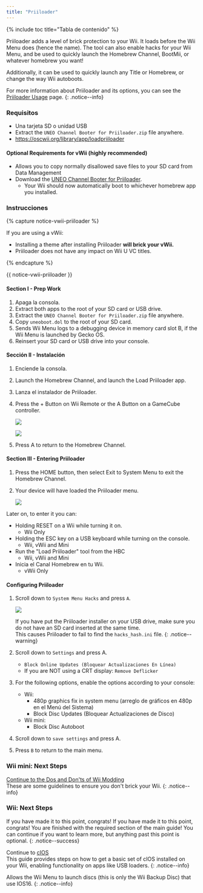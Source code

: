 ```yaml
---
title: "Priiloader"
---
```


{% include toc title="Tabla de contenido" %}

Priiloader adds a level of brick protection to your Wii. It loads before the Wii Menu does (hence the name). The tool can also enable hacks for your Wii Menu, and be used to quickly launch the Homebrew Channel, BootMii, or whatever homebrew you want!

Additionally, it can be used to quickly launch any Title or Homebrew, or change the way Wii autoboots.


For more information about Priiloader and its options, you can see the [Priiloader Usage](priiloader-usage) page.
{: .notice--info}

### Requisitos

* Una tarjeta SD o unidad USB
* Extract the `UNEO Channel Booter for Priiloader.zip` file anywhere.
* https://oscwii.org/library/app/loadpriiloader

#### Optional Requirements for vWii (highly recommended)

* Allows you to copy normally disallowed save files to your SD card from Data Management
* Download the [UNEO Channel Booter for Priiloader](https://sourceforge.net/projects/usbloadergx/files/Releases/Forwarders%20dols/UNEO%20Channel%20Booter%20for%20Priiloader.zip/download).
    * Your Wii should now automatically boot to whichever homebrew app you installed.

### Instrucciones

{% capture notice-vwii-priiloader %}

If you are using a vWii:

+ Installing a theme after installing Priiloader **will brick your vWii.**
+ Priiloader does not have any impact on Wii U VC titles.

{% endcapture %}

<div class="notice--danger">{{ notice-vwii-priiloader }}</div>

#### Section I - Prep Work

1. Apaga la consola.
1. Extract both apps to the root of your SD card or USB drive.
1. Extract the `UNEO Channel Booter for Priiloader.zip` file anywhere.
1. Copy `uneoboot.dol` to the root of your SD card.
1. Sends Wii Menu logs to a debugging device in memory card slot B, if the Wii Menu is launched by Gecko OS.
1. Reinsert your SD card or USB drive into your console.

#### Sección II - Instalación

1. Enciende la consola.
1. Launch the Homebrew Channel, and launch the Load Priiloader app.
1. Lanza el instalador de Priiloader.
1. Press the + Button on Wii Remote or the A Button on a GameCube controller.

    ![](/images/priiloader/installer.png)

    ![](/images/priiloader/installing.png)

1. Press A to return to the Homebrew Channel.

#### Section III - Entering Priiloader

1. Press the HOME button, then select Exit to System Menu to exit the Homebrew Channel.
1. Your device will have loaded the Priiloader menu.

    ![](/images/priiloader/menu.png)

Later on, to enter it you can:

+ Holding RESET on a Wii while turning it on.
    + Wii Only
+ Holding the ESC key on a USB keyboard while turning on the console.
    + Wii, vWii and Mini
+ Run the "Load Priiloader" tool from the HBC
    + Wii, vWii and Mini
+ Inicia el Canal Homebrew en tu Wii.
    + vWii Only

#### Configuring Priiloader

1. Scroll down to `System Menu Hacks` and press `A`.

    ![](/images/priiloader/menu_hacks.png)

    If you have put the Priiloader installer on your USB drive, make sure you do not have an SD card inserted at the same time. <br> This causes Priiloader to fail to find the `hacks_hash.ini` file.
    {: .notice--warning}

1. Scroll down to `Settings` and press A.
    + `Block Online Updates (Bloquear Actualizaciones En Línea)`
    + If you are NOT using a CRT display: `Remove Deflicker`
1. For the following options, enable the options according to your console:
    + Wii:
        + 480p graphics fix in system menu (arreglo de gráficos en 480p en el Menú del Sistema)
        + Block Disc Updates (Bloquear Actualizaciones de Disco)
    + Wii mini:
        + Block Disc Autoboot
1. Scroll down to `save settings` and press A.
1. Press `B` to return to the main menu.

### Wii mini: Next Steps

[Continue to the Dos and Don'ts of Wii Modding](dosanddonts)<br> These are some guidelines to ensure you don't brick your Wii.
{: .notice--info}

### Wii: Next Steps

If you have made it to this point, congrats! If you have made it to this point, congrats! You are finished with the required section of the main guide! You can continue if you want to learn more, but anything past this point is optional.
{: .notice--success}

Continue to [cIOS](cios)<br> This guide provides steps on how to get a basic set of cIOS installed on your Wii, enabling functionality on apps like USB loaders.
{: .notice--info}

Allows the Wii Menu to launch discs (this is only the Wii Backup Disc) that use IOS16.
{: .notice--info}
